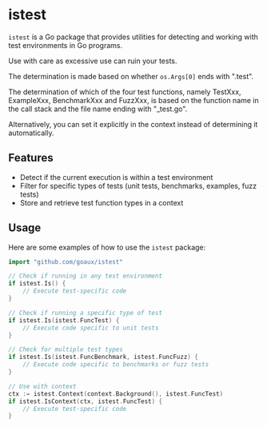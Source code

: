 # istest

`istest` is a Go package that provides utilities for detecting and working with test environments in Go programs.

Use with care as excessive use can ruin your tests.

The determination is made based on whether `os.Args[0]` ends with ".test".

The determination of which of the four test functions, namely TestXxx, ExampleXxx, BenchmarkXxx and FuzzXxx, is based on the function name in the call stack and the file name ending with "_test.go".

Alternatively, you can set it explicitly in the context instead of determining it automatically.

## Features

- Detect if the current execution is within a test environment
- Filter for specific types of tests (unit tests, benchmarks, examples, fuzz tests)
- Store and retrieve test function types in a context

## Usage

Here are some examples of how to use the `istest` package:

```go
import "github.com/goaux/istest"

// Check if running in any test environment
if istest.Is() {
    // Execute test-specific code
}

// Check if running a specific type of test
if istest.Is(istest.FuncTest) {
    // Execute code specific to unit tests
}

// Check for multiple test types
if istest.Is(istest.FuncBenchmark, istest.FuncFuzz) {
    // Execute code specific to benchmarks or fuzz tests
}

// Use with context
ctx := istest.Context(context.Background(), istest.FuncTest)
if istest.IsContext(ctx, istest.FuncTest) {
    // Execute test-specific code
}
```
